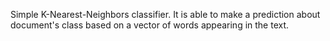 Simple K-Nearest-Neighbors classifier. It is able to make a prediction about document's class based on a vector of  words appearing in the text.
